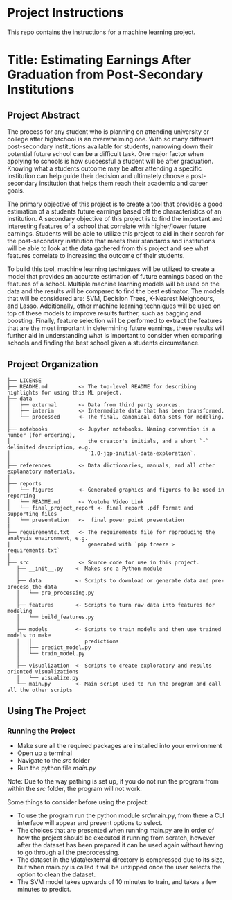 Project Instructions
==============================

This repo contains the instructions for a machine learning project.

# **Title:** Estimating Earnings After Graduation from Post-Secondary Institutions

## Project Abstract

The process for any student who is planning on attending university or college after highschool is an overwhelming one. With so many different post-secondary institutions available for students, narrowing down their potential future school can be a difficult task. One major factor when applying to schools is how successful a student will be after graduation. Knowing what a students outcome may be after attending a specific institution can help guide their decision and ultimately choose a post-secondary institution that helps them reach their academic and career goals.

The primary objective of this project is to create a tool that provides a good estimation of a students future earnings based off the characteristics of an institution. A secondary objective of this project is to find the important and interesting features of a school that correlate with higher/lower future earnings. Students will be able to utilize this project to aid in their search for the post-secondary institution that meets their standards and institutions will be able to look at the data gathered from this project and see what features correlate to increasing the outcome of their students.

To build this tool, machine learning techniques will be utilized to create a model that provides an accurate estimation of future earnings based on the features of a school. Multiple machine learning models will be used on the data and the results will be compared to find the best estimator. The models that will be considered are: SVM, Decision Trees, K-Nearest Neighbours, and Lasso. Additionally, other machine learning techniques will be used on top of these models to improve results further, such as bagging and boosting. Finally, feature selection will be performed to extract the features that are the most important in determining future earnings, these results will further aid in understanding what is important to consider when comparing schools and finding the best school given a students circumstance.   

Project Organization
------------

    ├── LICENSE
    ├── README.md          <- The top-level README for describing highlights for using this ML project.
    ├── data
    │   ├── external       <- Data from third party sources.
    │   ├── interim        <- Intermediate data that has been transformed.
    │   └── processed      <- The final, canonical data sets for modeling.
    │
    ├── notebooks          <- Jupyter notebooks. Naming convention is a number (for ordering),
    │                         the creator's initials, and a short `-` delimited description, e.g.
    │                         `1.0-jqp-initial-data-exploration`.
    │
    ├── references         <- Data dictionaries, manuals, and all other explanatory materials.
    │
    ├── reports            
    │   └── figures        <- Generated graphics and figures to be used in reporting
    │   └── README.md      <- Youtube Video Link
    │   └── final_project_report <- final report .pdf format and supporting files
    │   └── presentation   <-  final power point presentation 
    |
    ├── requirements.txt   <- The requirements file for reproducing the analysis environment, e.g.
    │                         generated with `pip freeze > requirements.txt`
    │
    ├── src                <- Source code for use in this project.
       ├── __init__.py    <- Makes src a Python module
       │
       ├── data           <- Scripts to download or generate data and pre-process the data
       │   └── pre_processing.py
       │
       ├── features       <- Scripts to turn raw data into features for modeling
       │   └── build_features.py
       │
       ├── models         <- Scripts to train models and then use trained models to make
       │   │                 predictions
       │   ├── predict_model.py
       │   └── train_model.py
       │
       ├── visualization  <- Scripts to create exploratory and results oriented visualizations
       │   └── visualize.py           
       └── main.py        <- Main script used to run the program and call all the other scripts

## Using The Project

### Running the Project
- Make sure all the required packages are installed into your environment
- Open up a terminal
- Navigate to the *src* folder
- Run the python file *main.py*

Note: Due to the way pathing is set up, if you do not run the program from within the *src* folder, the program will not work.

Some things to consider before using the project:
- To use the program run the python module src\main.py, from there a CLI interface will appear and present options to select.
- The choices that are presented when running main.py are in order of how the project should be executed if running from scratch, however after the dataset has been prepared it can be used again without having to go through all the preprocessing.
- The dataset in the \data\external directory is compressed due to its size, but when main.py is called it will be unzipped once the user selects the option to clean the dataset.
- The SVM model takes upwards of 10 minutes to train, and takes a few minutes to predict.
